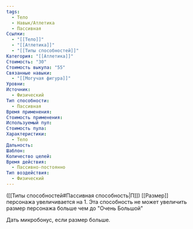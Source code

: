 ```yaml
---
tags:
  - Тело
  - Навык/Атлетика
  - Пассивная
Ссылки:
  - "[[Тело]]"
  - "[[Атлетика]]"
  - "[[Типы способностей]]"
Категория: "[[Атлетика]]"
Стоимость: "30"
Стоимость выкупа: "55"
Связанные навыки:
  - "[[Могучая фигура]]"
Уровни: 
Источник:
  - Физический
Тип способности:
  - Пассивная
Время применения: 
Стоимость применения: 
Используемый пул: 
Стоимость пула: 
Характеристики:
  - Тело
Дальность: 
Шаблон: 
Количество целей: 
Время действия:
  - Пассивно-постоянно
Тип воздействия:
  - Физический
---
```

([[Типы способностей#Пассивная способность|П]]) [[Размер]] персонажа увеличивается на 1. Эта способность не может увеличить размер персонажа больше чем до "Очень Большой"

Дать микробонус, если размер больше.